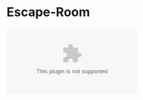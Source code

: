 # Escape-Room

![](https://github.com/ManelAitAmer/Escape-Room/blob/50c9a43bf975594ef6f12f647d572341bfeb7761/QUEST%20ES_ROOM%20.pptx)
